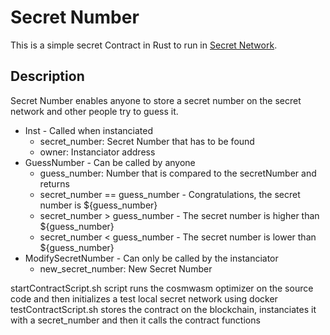 # Secret Number

This is a simple secret Contract in Rust to run in [Secret Network](https://github.com/enigmampc/SecretNetwork).

## Description 
Secret Number enables anyone to store a secret number on the secret network and other people try to guess it.
* Inst - Called when instanciated
  * secret_number: Secret Number that has to be found
  * owner: Instanciator address
* GuessNumber - Can be called by anyone
  * guess_number: Number that is compared to the secretNumber and returns
  * secret_number == guess_number - Congratulations, the secret number is ${guess_number}
  * secret_number > guess_number - The secret number is higher than ${guess_number}
  * secret_number < guess_number - The secret number is lower than ${guess_number}
* ModifySecretNumber - Can only be called by the instanciator
  * new_secret_number: New Secret Number


startContractScript.sh script runs the cosmwasm optimizer on the source code and then initializes a test local secret network using docker
testContractScript.sh stores the contract on the blockchain, instanciates it with a secret_number and then it calls the contract functions
